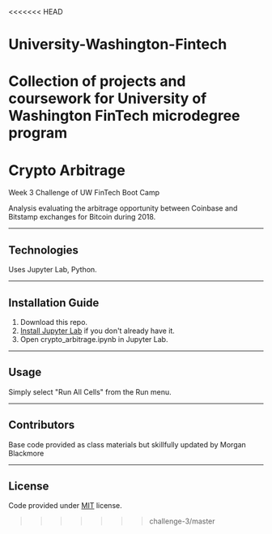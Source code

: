 <<<<<<< HEAD
# University-Washington-Fintech
Collection of projects and coursework for University of Washington FinTech microdegree program
=======
# Crypto Arbitrage
Week 3 Challenge of UW FinTech Boot Camp

Analysis evaluating the arbitrage opportunity between Coinbase and Bitstamp exchanges for Bitcoin during 2018.

---

## Technologies

Uses Jupyter Lab, Python.

---

## Installation Guide

1. Download this repo.
2. [Install Jupyter Lab](https://jupyterlab.readthedocs.io/en/stable/getting_started/installation.html) if you don't already have it.
3. Open crypto_arbitrage.ipynb in Jupyter Lab.

---

## Usage

Simply select "Run All Cells" from the Run menu.

---

## Contributors

Base code provided as class materials but skillfully updated by Morgan Blackmore

---

## License

Code provided under [MIT](https://mit-license.org/) license. 

>>>>>>> challenge-3/master
